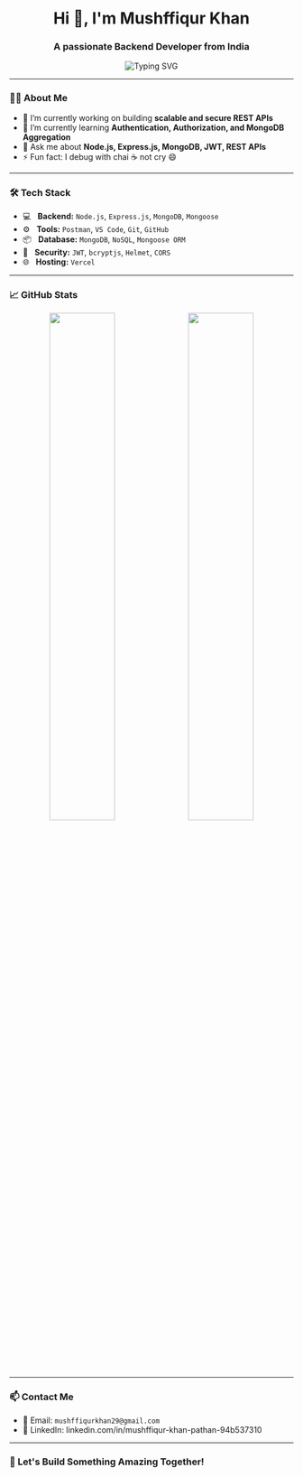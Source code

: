 <h1 align="center">Hi 👋, I'm Mushffiqur Khan</h1>
<h3 align="center">A passionate Backend Developer from India</h3>

<p align="center">
  <img src="https://readme-typing-svg.herokuapp.com?font=Fira+Code&size=20&duration=3000&pause=1000&color=00FFAB&center=true&vCenter=true&width=435&lines=Backend+Developer;Node.js+%7C+Express+%7C+MongoDB;Clean+Code+%7C+RESTful+APIs+%7C+Security+%26+Performance" alt="Typing SVG" />
</p>

---

### 👨‍💻 About Me
- 🔭 I’m currently working on building **scalable and secure REST APIs**
- 🌱 I’m currently learning **Authentication, Authorization, and MongoDB Aggregation**
- 💬 Ask me about **Node.js, Express.js, MongoDB, JWT, REST APIs**
- ⚡ Fun fact: I debug with chai ☕ not cry 😄

---

### 🛠 Tech Stack
- 💻 &nbsp; **Backend:** `Node.js`, `Express.js`, `MongoDB`, `Mongoose`
- ⚙️ &nbsp; **Tools:** `Postman`, `VS Code`, `Git`, `GitHub`
- 📦 &nbsp; **Database:** `MongoDB`, `NoSQL`, `Mongoose ORM`
- 🔐 &nbsp; **Security:** `JWT`, `bcryptjs`, `Helmet`, `CORS`
- 🌐 &nbsp; **Hosting:** `Vercel`

---

### 📈 GitHub Stats
<p align="center">
  <img src="https://github-readme-stats.vercel.app/api?username=mushffiqurkhan&show_icons=true&theme=radical" width="48%" />
  <img src="https://github-readme-streak-stats.herokuapp.com/?user=mushffiqurkhan&theme=radical" width="48%" />
</p>

---

### 📫 Contact Me
- 📧 Email: `mushffiqurkhan29@gmail.com`
- 💼 LinkedIn: linkedin.com/in/mushffiqur-khan-pathan-94b537310


---

### 🚀 Let's Build Something Amazing Together!
